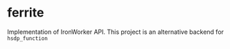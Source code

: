 # ferrite
Implementation of IronWorker API. This project is an alternative backend for `hsdp_function` 
